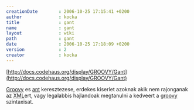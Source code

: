 ```yaml
---
creationDate        : 2006-10-25 17:15:41 +0200 
author              : kocka 
title               : gant 
name                : gant 
layout              : wiki 
path                : gant 
date                : 2006-10-25 17:18:09 +0200 
version             : 2 
creator             : kocka 
---
```

[http://docs.codehaus.org/display/GROOVY/Gant](http://docs.codehaus.org/display/GROOVY/Gant)

[Groovy](Groovy.html) es [ant](ant.html) keresztezese, erdekes kiserlet azoknak akik nem rajonganak az [XML](XML.html)ert, vagy legalabbis hajlandoak megtanulni a kedveert a [groovy](Groovy.html) szintaxisat.

